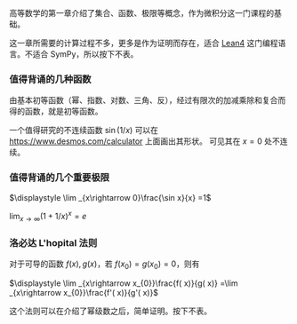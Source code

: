 高等数学的第一章介绍了集合、函数、极限等概念，作为微积分这一门课程的基础。

这一章所需要的计算过程不多，更多是作为证明而存在，适合 [Lean4](https://lean-lang.org/) 这门编程语言。不适合 SymPy，所以按下不表。

### 值得背诵的几种函数
由基本初等函数（幂、指数、对数、三角、反），经过有限次的加减乘除和复合而得的函数，就是初等函数。

一个值得研究的不连续函数
$\sin(1/x)$
可以在 https://www.desmos.com/calculator 上面画出其形状。
可见其在 $x=0$ 处不连续。

### 值得背诵的几个重要极限

$\displaystyle \lim _{x\rightarrow 0}\frac{\sin x}{x} =1$

$\displaystyle \lim _{x\rightarrow \infty }( 1+1/x)^{x} =e$


### 洛必达 L'hopital 法则

对于可导的函数 $\displaystyle f( x) ,g( x)$，若 $\displaystyle f( x_{0}) =g( x_{0}) =0$，则有

$\displaystyle \lim _{x\rightarrow x_{0}}\frac{f( x)}{g( x)} =\lim _{x\rightarrow x_{0}}\frac{f'( x)}{g'( x)}$

这个法则可以在介绍了幂级数之后，简单证明。按下不表。